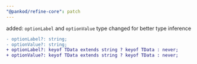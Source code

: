 ```yaml
---
"@pankod/refine-core": patch
---
```


added: `optionLabel` and `optionValue` type changed for better type inference

```diff
- optionLabel?: string;
- optionValue?: string;
+ optionLabel?: keyof TData extends string ? keyof TData : never;
+ optionValue?: keyof TData extends string ? keyof TData : never;
```

